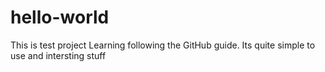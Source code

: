 # hello-world
This is test project
Learning following the GitHub guide. Its quite simple to use and intersting stuff
